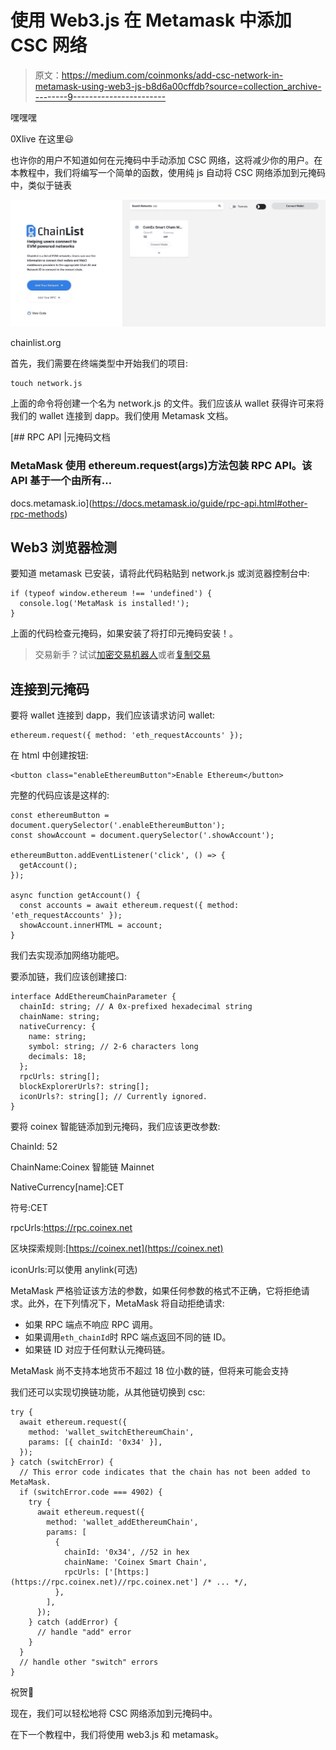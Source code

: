 # 使用 Web3.js 在 Metamask 中添加 CSC 网络

> 原文：<https://medium.com/coinmonks/add-csc-network-in-metamask-using-web3-js-b8d6a00cffdb?source=collection_archive---------9----------------------->

嘿嘿嘿

0Xlive 在这里😃

也许你的用户不知道如何在元掩码中手动添加 CSC 网络，这将减少你的用户。在本教程中，我们将编写一个简单的函数，使用纯 js 自动将 CSC 网络添加到元掩码中，类似于链表

![](img/3f2a3024f2d1912a65438c972212db78.png)

chainlist.org

首先，我们需要在终端类型中开始我们的项目:

```
touch network.js
```

上面的命令将创建一个名为 network.js 的文件。我们应该从 wallet 获得许可来将我们的 wallet 连接到 dapp。我们使用 Metamask 文档。

 [## RPC API |元掩码文档

### MetaMask 使用 ethereum.request(args)方法包装 RPC API。该 API 基于一个由所有…

docs.metamask.io](https://docs.metamask.io/guide/rpc-api.html#other-rpc-methods) 

## Web3 浏览器检测

要知道 metamask 已安装，请将此代码粘贴到 network.js 或浏览器控制台中:

```
if (typeof window.ethereum !== 'undefined') {
  console.log('MetaMask is installed!');
}
```

上面的代码检查元掩码，如果安装了将打印元掩码安装！。

> 交易新手？试试[加密交易机器人](/coinmonks/crypto-trading-bot-c2ffce8acb2a)或者[复制交易](/coinmonks/top-10-crypto-copy-trading-platforms-for-beginners-d0c37c7d698c)

## 连接到元掩码

要将 wallet 连接到 dapp，我们应该请求访问 wallet:

```
ethereum.request({ method: 'eth_requestAccounts' });
```

在 html 中创建按钮:

```
<button class="enableEthereumButton">Enable Ethereum</button>
```

完整的代码应该是这样的:

```
const ethereumButton = document.querySelector('.enableEthereumButton');
const showAccount = document.querySelector('.showAccount');

ethereumButton.addEventListener('click', () => {
  getAccount();
});

async function getAccount() {
  const accounts = await ethereum.request({ method: 'eth_requestAccounts' });
  showAccount.innerHTML = account;
}
```

我们去实现添加网络功能吧。

要添加链，我们应该创建接口:

```
interface AddEthereumChainParameter {
  chainId: string; // A 0x-prefixed hexadecimal string
  chainName: string;
  nativeCurrency: {
    name: string;
    symbol: string; // 2-6 characters long
    decimals: 18;
  };
  rpcUrls: string[];
  blockExplorerUrls?: string[];
  iconUrls?: string[]; // Currently ignored.
}
```

要将 coinex 智能链添加到元掩码，我们应该更改参数:

ChainId: 52

ChainName:Coinex 智能链 Mainnet

NativeCurrency[name]:CET

符号:CET

rpcUrls:https://rpc.coinex.net

区块探索规则:[https://coinex.net](https://coinex.net)

iconUrls:可以使用 anylink(可选)

MetaMask 严格验证该方法的参数，如果任何参数的格式不正确，它将拒绝请求。此外，在下列情况下，MetaMask 将自动拒绝请求:

*   如果 RPC 端点不响应 RPC 调用。
*   如果调用`eth_chainId`时 RPC 端点返回不同的链 ID。
*   如果链 ID 对应于任何默认元掩码链。

MetaMask 尚不支持本地货币不超过 18 位小数的链，但将来可能会支持

我们还可以实现切换链功能，从其他链切换到 csc:

```
try {
  await ethereum.request({
    method: 'wallet_switchEthereumChain',
    params: [{ chainId: '0x34' }],
  });
} catch (switchError) {
  // This error code indicates that the chain has not been added to MetaMask.
  if (switchError.code === 4902) {
    try {
      await ethereum.request({
        method: 'wallet_addEthereumChain',
        params: [
          {
            chainId: '0x34', //52 in hex
            chainName: 'Coinex Smart Chain',
            rpcUrls: ['[https:](https://rpc.coinex.net)//rpc.coinex.net'] /* ... */,
          },
        ],
      });
    } catch (addError) {
      // handle "add" error
    }
  }
  // handle other "switch" errors
}
```

祝贺🥳

现在，我们可以轻松地将 CSC 网络添加到元掩码中。

在下一个教程中，我们将使用 web3.js 和 metamask。